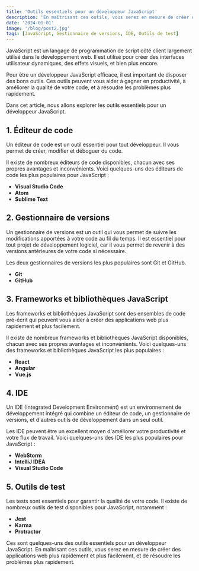 ```yaml
---
title: 'Outils essentiels pour un développeur JavaScript'
description: 'En maîtrisant ces outils, vous serez en mesure de créer des applications web plus rapidement et plus facilement, et de résoudre les problèmes plus rapidement.'
date: '2024-01-01'
image: '/blog/post2.jpg'
tags: [JavaScript, Gestionnaire de versions, IDE, Outils de test]
---
```


JavaScript est un langage de programmation de script côté client largement utilisé dans le développement web. Il est utilisé pour créer des interfaces utilisateur dynamiques, des effets visuels, et bien plus encore.

Pour être un développeur JavaScript efficace, il est important de disposer des bons outils. Ces outils peuvent vous aider à gagner en productivité, à améliorer la qualité de votre code, et à résoudre les problèmes plus rapidement.

Dans cet article, nous allons explorer les outils essentiels pour un développeur JavaScript.

## 1. Éditeur de code

Un éditeur de code est un outil essentiel pour tout développeur. Il vous permet de créer, modifier et déboguer du code.

Il existe de nombreux éditeurs de code disponibles, chacun avec ses propres avantages et inconvénients. Voici quelques-uns des éditeurs de code les plus populaires pour JavaScript :

* **Visual Studio Code**
* **Atom**
* **Sublime Text**

## 2. Gestionnaire de versions

Un gestionnaire de versions est un outil qui vous permet de suivre les modifications apportées à votre code au fil du temps. Il est essentiel pour tout projet de développement logiciel, car il vous permet de revenir à des versions antérieures de votre code si nécessaire.

Les deux gestionnaires de versions les plus populaires sont Git et GitHub.

* **Git**
* **GitHub**

## 3. Frameworks et bibliothèques JavaScript

Les frameworks et bibliothèques JavaScript sont des ensembles de code pré-écrit qui peuvent vous aider à créer des applications web plus rapidement et plus facilement.

Il existe de nombreux frameworks et bibliothèques JavaScript disponibles, chacun avec ses propres avantages et inconvénients. Voici quelques-uns des frameworks et bibliothèques JavaScript les plus populaires :

* **React**
* **Angular**
* **Vue.js**

## 4. IDE

Un IDE (Integrated Development Environment) est un environnement de développement intégré qui combine un éditeur de code, un gestionnaire de versions, et d'autres outils de développement dans un seul outil.

Les IDE peuvent être un excellent moyen d'améliorer votre productivité et votre flux de travail. Voici quelques-uns des IDE les plus populaires pour JavaScript :

* **WebStorm**
* **IntelliJ IDEA**
* **Visual Studio Code**

## 5. Outils de test

Les tests sont essentiels pour garantir la qualité de votre code. Il existe de nombreux outils de test disponibles pour JavaScript, notamment :

* **Jest**
* **Karma**
* **Protractor**


Ces sont quelques-uns des outils essentiels pour un développeur JavaScript. En maîtrisant ces outils, vous serez en mesure de créer des applications web plus rapidement et plus facilement, et de résoudre les problèmes plus rapidement.

